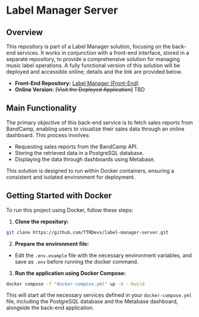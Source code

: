 # Label Manager Server

## Overview

This repository is part of a Label Manager solution, focusing on the back-end services. It works in conjunction with a front-end interface, stored in a separate repository, to provide a comprehensive solution for managing music label operations. A fully functional version of this solution will be deployed and accessible online; details and the link are provided below.

- **Front-End Repository:** [Label Manager (Front-End)](https://github.com/TTRDevs/label-manager)
- **Online Version:** ~~[Visit the Deployed Application]~~ TBD

## Main Functionality

The primary objective of this back-end service is to fetch sales reports from BandCamp, enabling users to visualize their sales data through an online dashboard. This process involves:

- Requesting sales reports from the BandCamp API.
- Storing the retrieved data in a PostgreSQL database.
- Displaying the data through dashboards using Metabase.

This solution is designed to run within Docker containers, ensuring a consistent and isolated environment for deployment.

## Getting Started with Docker

To run this project using Docker, follow these steps:

1. **Clone the repository:**

```bash
git clone https://github.com/TTRDevs/label-manager-server.git
```

2. **Prepare the environment file:**

- Edit the `.env.example` file with the necessary environment variables, and save as `.env` before running the docker command.

3. **Run the application using Docker Compose:**

```bash
docker compose -f "docker-compose.yml" up -d --build 
```

This will start all the necessary services defined in your `docker-compose.yml` file, including the PostgreSQL database and the Metabase dashboard, alongside the back-end application.
